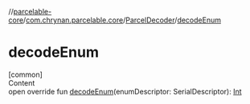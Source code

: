 //[parcelable-core](../../../index.md)/[com.chrynan.parcelable.core](../index.md)/[ParcelDecoder](index.md)/[decodeEnum](decode-enum.md)



# decodeEnum  
[common]  
Content  
open override fun [decodeEnum](decode-enum.md)(enumDescriptor: SerialDescriptor): [Int](https://kotlinlang.org/api/latest/jvm/stdlib/kotlin/-int/index.html)  



